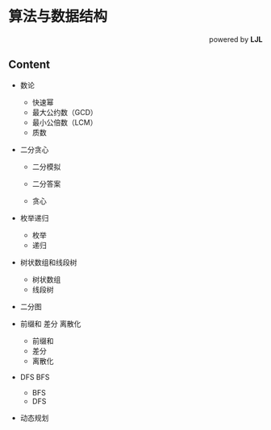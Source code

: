 # 算法与数据结构

<div align = "right">powered by <b>LJL</b></div>

## Content

- 数论
  - 快速幂
  - 最大公约数（GCD）
  - 最小公倍数（LCM）
  - 质数

- 二分贪心
  - 二分模拟
  
  - 二分答案
  
  - 贪心
  
- 枚举递归
  - 枚举
  - 递归
- 树状数组和线段树
  - 树状数组
  - 线段树
- 二分图
- 前缀和 差分 离散化
  - 前缀和
  - 差分
  - 离散化
- DFS BFS
  - BFS
  - DFS
- 动态规划
